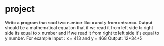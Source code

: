 # project
Write a program that read two number like x and y from entrance. Output should be a mathematical equation that if we read it from left side to right side its equal to x number and if we read it from right to left side it's equal to y number. For example Input : x = 413  and y = 468 Output: 12*34+5
